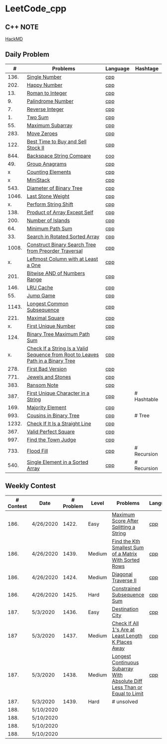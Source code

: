 # LeetCode_cpp
## C++ NOTE
[HackMD](https://hackmd.io/yY4lUCv4SRq_mNfAfYteYA)

## Daily Problem
|#    |Problems|Language|Hashtage|
|-----|--------|--------|--------|
|136.     |[Single Number](https://leetcode.com/problems/single-number/)        |[cpp](https://github.com/ckckck1373/LeetCode_cpp/blob/master/Problem/April_30_Day_Chanllenge/April02_Single_Number.cpp)
|202.     |[Happy Number](https://leetcode.com/problems/happy-number/)        |[cpp](https://github.com/ckckck1373/LeetCode_cpp/blob/master/Problem/April_30_Day_Chanllenge/April01_Happy_Number.cpp)
|13.    |[Roman to Integer](https://leetcode.com/problems/roman-to-integer/)        |[cpp](https://github.com/ckckck1373/LeetCode_cpp/blob/master/Problem/easy/Roman%20to%20Integer/Roman_to_Integer.cpp)
|9.      |[Palindrome Number](https://leetcode.com/problems/palindrome-number/)        |[cpp](https://github.com/ckckck1373/LeetCode_cpp/blob/master/Problem/easy/Palindrome/Palindrome.cpp)
|7.   |[Reverse Integer](https://leetcode.com/problems/reverse-integer/)        |[cpp](https://github.com/ckckck1373/LeetCode_cpp/blob/master/Problem/easy/Reverse%20Integer/Reverse_Integer_v1.cpp)
|1.   |[Two Sum](https://leetcode.com/problems/two-sum/)        |[cpp](https://github.com/ckckck1373/LeetCode_cpp/blob/master/Problem/easy/Two%20Sum/Two_Sum_v1.cpp)
|55.  |[Maximum Subarray](https://leetcode.com/problems/maximum-subarray/submissions/)|[cpp](https://github.com/ckckck1373/LeetCode_cpp/blob/master/Problem/April_30_Day_Chanllenge/April03_Maximum_Subarray.cpp)
|283. |[Move Zeroes](https://leetcode.com/problems/move-zeroes/)|[cpp](https://github.com/ckckck1373/LeetCode_cpp/blob/master/Problem/April_30_Day_Chanllenge/April04_Move_Zeros.cpp)
|122. |[Best Time to Buy and Sell Stock II](https://leetcode.com/problems/best-time-to-buy-and-sell-stock-ii/)|[cpp](https://github.com/ckckck1373/LeetCode_cpp/blob/master/Problem/April_30_Day_Chanllenge/April05_MaxProfit.cpp)
|844. |[Backspace String Compare](https://leetcode.com/problems/backspace-string-compare/submissions/)|[coo](https://github.com/ckckck1373/LeetCode_cpp/blob/master/Problem/April_30_Day_Chanllenge/April08_Middle_of_Linked_List.cpp)
|49.    |[Group Anagrams](https://leetcode.com/problems/group-anagrams/) |[cpp](https://github.com/ckckck1373/LeetCode_cpp/blob/master/Problem/April_30_Day_Chanllenge/April06_Gruop_Anagrams.cpp) 
|x    |[Counting Elements](https://leetcode.com/explore/challenge/card/30-day-leetcoding-challenge/528/week-1/3289/) |[cpp](https://github.com/ckckck1373/LeetCode_cpp/blob/master/Problem/April_30_Day_Chanllenge/April07_countElement.cpp)
|x    |[MiniStack](https://leetcode.com/explore/challenge/card/30-day-leetcoding-challenge/529/week-2/3292) |[cpp](https://github.com/ckckck1373/LeetCode_cpp/blob/master/Problem/April_30_Day_Chanllenge/April10_MinStack.cpp)
|543. |[Diameter of Binary Tree](https://leetcode.com/problems/diameter-of-binary-tree/)|[cpp](https://github.com/ckckck1373/LeetCode_cpp/blob/master/Problem/April_30_Day_Chanllenge/April11_Diameter_of_Binary_Tree.cpp)
|1046.|[Last Stone Weight](https://leetcode.com/problems/last-stone-weight/) |[cpp](https://github.com/ckckck1373/LeetCode_cpp/blob/master/Problem/April_30_Day_Chanllenge/April12_Last_Stone_Weight.cpp)
|x.  |[Perform String Shift](https://leetcode.com/explore/challenge/card/30-day-leetcoding-challenge/529/week-2/3299/)|[cpp](https://github.com/ckckck1373/LeetCode_cpp/blob/master/Problem/April_30_Day_Chanllenge/April14_Perform_String_Shift.cpp)
|138.  |[Product of Array Except Self](https://leetcode.com/problems/product-of-array-except-self/) |[cpp](https://github.com/ckckck1373/LeetCode_cpp/blob/master/Problem/April_30_Day_Chanllenge/April15_Product_of_Array_Except_Self.cpp)
|200. |[Number of Islands](https://leetcode.com/problems/number-of-islands/) |[cpp](https://github.com/ckckck1373/LeetCode_cpp/blob/master/Problem/April_30_Day_Chanllenge/April17_Number_of_Islands.cpp)
|64.  |[Minimum Path Sum](https://leetcode.com/problems/minimum-path-sum/)|[cpp](https://github.com/ckckck1373/LeetCode_cpp/blob/master/Problem/April_30_Day_Chanllenge/April18_Minimum_Path_Sum.cpp)
|33.  |[Search in Rotated Sorted Array](https://leetcode.com/problems/search-in-rotated-sorted-array/)|[cpp](https://github.com/ckckck1373/LeetCode_cpp/blob/master/Problem/April_30_Day_Chanllenge/April19_Search_In_Rotated_Sorted_Array.cpp)
|1008.|[Construct Binary Search Tree from Preorder Traversal](https://leetcode.com/problems/construct-binary-search-tree-from-preorder-traversal/)|[cpp](https://github.com/ckckck1373/LeetCode_cpp/blob/master/Problem/April_30_Day_Chanllenge/April20_Construct_Binary_Search_Tree_from_Preorder_Traversal.cpp)
|x.   |[Leftmost Column with at Least a One](https://leetcode.com/explore/challenge/card/30-day-leetcoding-challenge/530/week-3/3306/)|[cpp](https://github.com/ckckck1373/LeetCode_cpp/blob/master/Problem/April_30_Day_Chanllenge/April21_Left_Most_Column_With_One.cpp)
|201. |[Bitwise AND of Numbers Range](https://leetcode.com/problems/bitwise-and-of-numbers-range/)|[cpp](https://github.com/ckckck1373/LeetCode_cpp/blob/master/Problem/April_30_Day_Chanllenge/April23_Bitwise%20AND%20of%20Numbers%20Range.cpp)
|146.|[LRU Cache](https://leetcode.com/problems/lru-cache/)|[cpp](https://github.com/ckckck1373/LeetCode_cpp/blob/master/Problem/April_30_Day_Chanllenge/April24_LRU_Cache.cpp)
|55.|[Jump Game](https://leetcode.com/problems/jump-game/)|[cpp](https://github.com/ckckck1373/LeetCode_cpp/blob/master/Problem/April_30_Day_Chanllenge/April25_Jump_Game.cpp)
|1143. |[Longest Common Subsequence](https://leetcode.com/problems/longest-common-subsequence/) | [cpp](https://github.com/ckckck1373/LeetCode_cpp/blob/master/Problem/April_30_Day_Chanllenge/April26_Longest_Common_Subsequence.cpp)
|221.  |[Maximal Square](https://leetcode.com/problems/maximal-square/)    |[cpp](https://github.com/ckckck1373/LeetCode_cpp/blob/master/Problem/April_30_Day_Chanllenge/April27_Maximal_Square.cpp)
|x.    |[First Unique Number](https://leetcode.com/explore/challenge/card/30-day-leetcoding-challenge/531/week-4/3313/) |[cpp](https://github.com/ckckck1373/LeetCode_cpp/blob/master/Problem/April_30_Day_Chanllenge/April28_First_Unique_Number.cpp)
|124.  |[Binary Tree Maximum Path Sum](https://leetcode.com/problems/binary-tree-maximum-path-sum/) |[cpp](https://github.com/ckckck1373/LeetCode_cpp/blob/master/Problem/April_30_Day_Chanllenge/April29_Binary_Tree_Maximum_Path_Sum.cpp)
|x.    |[ Check If a String Is a Valid Sequence from Root to Leaves Path in a Binary Tree](https://leetcode.com/explore/challenge/card/30-day-leetcoding-challenge/532/week-5/3315/)|[cpp](https://github.com/ckckck1373/LeetCode_cpp/blob/master/Problem/April_30_Day_Chanllenge/April30_Check_If_A_String_Valid_or_not.cpp)
|278.  |[First Bad Version](https://leetcode.com/problems/first-bad-version/)|[cpp](https://github.com/ckckck1373/LeetCode_cpp/blob/master/Problem/May_30_Day_Chanllenge/May01_First_Bad_Version.cpp)
|771.  |[Jewels and Stones](https://leetcode.com/problems/jewels-and-stones/)|[cpp](https://github.com/ckckck1373/LeetCode_cpp/blob/master/Problem/May_30_Day_Chanllenge/May02_Jewels_and_Stones.cpp)
|383.  |[Ransom Note](https://leetcode.com/problems/ransom-note/)|[cpp](https://github.com/ckckck1373/LeetCode_cpp/blob/master/Problem/May_30_Day_Chanllenge/May03_Ransom_Note.cpp)
|387.  |[First Unique Character in a String](https://leetcode.com/problems/first-unique-character-in-a-string/) |[cpp](https://github.com/ckckck1373/LeetCode_cpp/blob/master/Problem/May_30_Day_Chanllenge/May05_First_Unique_Character_in_a_String.cpp) |# Hashtable
|169.  |[Majority Element](https://leetcode.com/problems/majority-element/)|[cpp](https://github.com/ckckck1373/LeetCode_cpp/blob/master/Problem/May_30_Day_Chanllenge/May06_Majority_Element.cpp)| 
|993.  |[Cousins in Binary Tree](https://leetcode.com/problems/cousins-in-binary-tree/)|[cpp](https://github.com/ckckck1373/LeetCode_cpp/blob/master/Problem/May_30_Day_Chanllenge/May07_Cousins_in_Binary_Tree.cpp)|# Tree
|1232. |[Check If It Is a Straight Line](https://leetcode.com/problems/check-if-it-is-a-straight-line/) | [cpp](https://github.com/ckckck1373/LeetCode_cpp/blob/master/Problem/May_30_Day_Chanllenge/May08_Check_If_It_Is_a_Straight_Line.cpp)|
|367.  |[Valid Perfect Square](https://leetcode.com/problems/valid-perfect-square/)|[cpp](https://github.com/ckckck1373/LeetCode_cpp/blob/master/Problem/May_30_Day_Chanllenge/May09_Valid_Perfect_Square.cpp)|
|997.  |[Find the Town Judge](https://leetcode.com/problems/find-the-town-judge/) |[cpp](https://github.com/ckckck1373/LeetCode_cpp/blob/master/Problem/May_30_Day_Chanllenge/May10_Find_the_Town_Judge.cpp)|
|733.  |[Flood Fill](https://leetcode.com/problems/flood-fill/)|[cpp](https://github.com/ckckck1373/LeetCode_cpp/blob/master/Problem/May_30_Day_Chanllenge/May11_Flood_Fill.cpp)|# Recursion
|540.  |[Single Element in a Sorted Array](https://leetcode.com/problems/single-element-in-a-sorted-array/)|[cpp](https://github.com/ckckck1373/LeetCode_cpp/blob/master/Problem/May_30_Day_Chanllenge/May12_Single_Element_in_a_Sorted_Array.cpp)|# Recursion
## Weekly Contest
|# Contest|Date|# Problem|Level|Problems|Language|Hashtage|
|----|----|-----|-----|--------|--------|--------|
|186.|4/26/2020|1422.|Easy|[Maximum Score After Splitting a String](https://leetcode.com/problems/maximum-score-after-splitting-a-string/)|[cpp](https://github.com/ckckck1373/LeetCode_cpp/blob/master/Problem/contest/NUM186%2C%2026%2C%20April%2C%202020/1st_Maximum_Score_After_Splitting_a_String.cpp)|
|186.|4/26/2020|1439.|Medium|[Find the Kth Smallest Sum of a Matrix With Sorted Rows](https://leetcode.com/problems/longest-continuous-subarray-with-absolute-diff-less-than-or-equal-to-limit/)|[cpp](https://github.com/ckckck1373/LeetCode_cpp/blob/master/Problem/contest/NUM186%2C%2026%2C%20April%2C%202020/2nd_MaximumPoints_You_Can_Obtain_from_Cards.cpp)|
|186.|4/26/2020|1424.|Medium|[Diagonal Traverse II](https://leetcode.com/problems/diagonal-traverse-ii/)|[cpp](https://github.com/ckckck1373/LeetCode_cpp/blob/master/Problem/contest/NUM186%2C%2026%2C%20April%2C%202020/3rd_Diagonal_Traverse_II.cpp)|# List,BFS
|186.|4/26/2020|1425.|Hard|[Constrained Subsequence Sum](https://leetcode.com/problems/constrained-subsequence-sum/)|[cpp](https://github.com/ckckck1373/LeetCode_cpp/tree/master/Problem/contest/NUM186%2C%2026%2C%20April%2C%202020)|
|187.|5/3/2020|1436.|Easy|[Destination City](https://leetcode.com/problems/destination-city/)|[cpp](https://github.com/ckckck1373/LeetCode_cpp/blob/master/Problem/contest/NUM187%2C%203%2C%20May%2C%202020/1st_Destination_City.cpp)|# string map
|187|5/3/2020|1437.|Medium|[Check If All 1's Are at Least Length K Places Away](https://leetcode.com/problems/check-if-all-1s-are-at-least-length-k-places-away/)|[cpp](https://github.com/ckckck1373/LeetCode_cpp/blob/master/Problem/contest/NUM187%2C%203%2C%20May%2C%202020/2nd_Check_If_All%201's_Are_at_Least_Length_K_Places_Away.cpp)|
|187.|5/3/2020|1438.|Medium|[Longest Continuous Subarray With Absolute Diff Less Than or Equal to Limit](https://leetcode.com/problems/longest-continuous-subarray-with-absolute-diff-less-than-or-equal-to-limit/)|[cpp](https://github.com/ckckck1373/LeetCode_cpp/blob/master/Problem/contest/NUM187%2C%203%2C%20May%2C%202020/3rd_Longest_Continuous_Subarray_With_Absolute_Diff_Less_Than_or_Equal_to_Limit.cpp)|# queue w/ max&min
|187.|5/3/2020|1439.|Hard|# unsolved
|188.|5/10/2020|
|188.|5/10/2020|
|188.|5/10/2020|
|188.|5/10/2020|




